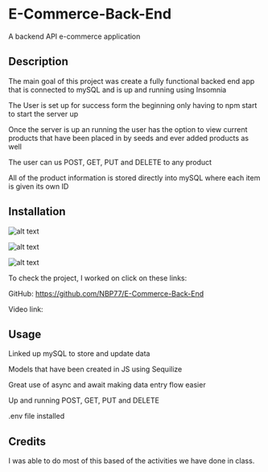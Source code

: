 # E-Commerce-Back-End
A backend API e-commerce application 

## Description

The main goal of this project was create a fully functional backed end app that is connected to mySQL and is up and running using Insomnia 
 
The User is set up for success form the beginning only having to npm start to start the server up

Once the server is up an running the user has the option to view current products that have been placed in by seeds and ever added products as well

The user can us POST, GET, PUT and DELETE to any product 

All of the product information is stored directly into mySQL where each item is given its own ID

## Installation


![alt text]()



![alt text]()



![alt text]()

To check the project, I worked on click on these links: 

GitHub: https://github.com/NBP77/E-Commerce-Back-End

Video link: 

## Usage

Linked up mySQL to store and update data

Models that have been created in JS using Sequilize  

Great use of async and await making data entry flow easier 

Up and running POST, GET, PUT and DELETE

.env file installed 

## Credits

I was able to do most of this based of the activities we have done in class.